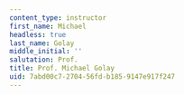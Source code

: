 ```yaml
---
content_type: instructor
first_name: Michael
headless: true
last_name: Golay
middle_initial: ''
salutation: Prof.
title: Prof. Michael Golay
uid: 7abd00c7-2704-56fd-b185-9147e917f247
---
```

